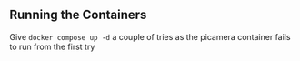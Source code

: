 ## Running the Containers

Give ```docker compose up -d``` a couple of tries as the picamera container fails to run from the first try
